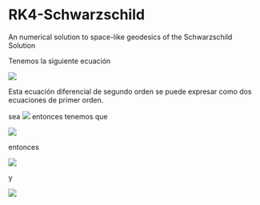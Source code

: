 # RK4-Schwarzschild
An numerical solution to space-like geodesics of the Schwarzschild Solution

Tenemos la siguiente ecuación

<img src="https://render.githubusercontent.com/render/math?math=u''%2Bu-3\dfrac{r_g}{2}u^2=\dfrac{1}{\lambda}">

Esta ecuación diferencial de segundo orden se puede expresar como dos ecuaciones de primer orden.

sea <img src="https://render.githubusercontent.com/render/math?math=u'(t)=y(t)"> entonces tenemos que 

<img src="https://render.githubusercontent.com/render/math?math=y'=\dfrac{1}{\lambda}-u%2B3\dfrac{r_g}{2}u^2">

entonces

<img src="https://render.githubusercontent.com/render/math?math=y_{n+1}=y_n+\dfrac{1}{6}\left(l_0+2l_1+2l_2+l_3\right)">

y

<img src="https://render.githubusercontent.com/render/math?math=u_{n+1}=u_n\frac{1}{6}\left(k_0+2k_1+2k_2+k_3\right)">


